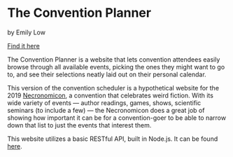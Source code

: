# The Convention Planner

by Emily Low

[Find it here](https://dazzling-hugle-6bcc1d.netlify.app/)

The Convention Planner is a website that lets convention attendees easily browse through all available events, picking the ones they might want to go to, and see their selections neatly laid out on their personal calendar.

This version of the convention scheduler is a hypothetical website for the 2019 [Necronomicon](http://necronomicon-providence.com/welcome/), a convention that celebrates weird fiction. With its wide variety of events — author readings, games, shows, scientific seminars (to include a few) — the Necronomicon does a great job of showing how important it can be for a convention-goer to be able to narrow down that list to just the events that interest them.

This website utilizes a basic RESTful API, built in Node.js. It can be found [here](https://github.com/EmilyLow/convention-planner-backend).
